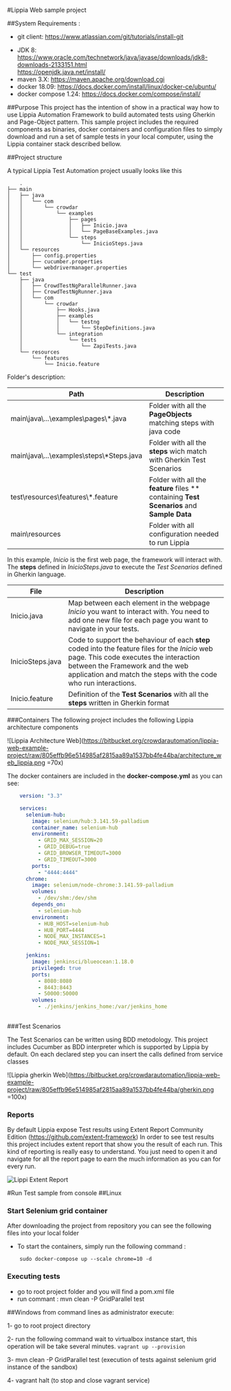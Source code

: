 #Lippia Web sample project 

##System Requirements :
- git client: https://www.atlassian.com/git/tutorials/install-git
+ JDK 8: https://www.oracle.com/technetwork/java/javase/downloads/jdk8-downloads-2133151.html   
	  https://openjdk.java.net/install/   
+ maven 3.X: https://maven.apache.org/download.cgi   
+ docker 18.09: https://docs.docker.com/install/linux/docker-ce/ubuntu/
+ docker compose 1.24: https://docs.docker.com/compose/install/


##Purpose
This project has the intention of show in a practical way how to use Lippia Automation Framework to build automated tests using Gherkin and Page-Object pattern. This sample project includes the required components as binaries, docker containers and configuration files to simply download and run a set of sample tests in your local computer, using the Lippia container stack described bellow.

##Project structure

A typical Lippia Test Automation project usually looks like this 

```
	.
├── main
│   ├── java
│   │   └── com
│   │       └── crowdar
│   │           └── examples
│   │               ├── pages
│   │               │   ├── Inicio.java
│   │               │   └── PageBaseExamples.java
│   │               └── steps
│   │                   └── InicioSteps.java
│   └── resources
│       ├── config.properties
│       ├── cucumber.properties
│       └── webdrivermanager.properties
└── test
    ├── java
    │   ├── CrowdTestNgParallelRunner.java
    │   ├── CrowdTestNgRunner.java
    │   └── com
    │       └── crowdar
    │           ├── Hooks.java
    │           ├── examples
    │           │   └── testng
    │           │       └── StepDefinitions.java
    │           └── integration
    │               └── tests
    │                   └── ZapiTests.java
    └── resources
        └── features
            └── Inicio.feature
```

Folder's description:

|Path   |Description    |
|-------|----------------|
|main\java\\...\examples\pages\\\*.java|Folder with all the **PageObjects** matching steps with java code|
|main\java\\...\examples\steps\\\*Steps.java|Folder with all the **steps** wich match with Gherkin Test Scenarios |
|test\resources\features\\\*.feature|Folder with all the **feature** files ** containing **Test Scenarios** and **Sample Data** |
|main\resources|Folder with all configuration needed to run Lippia |

In this example, *Inicio* is the first web page, the framework will interact with. The **steps** defined in *InicioSteps.java* to execute the *Test Scenarios* defined in Gherkin language. 


|File   | Description    |
|-------|----------------|
|Inicio.java   | Map between each element in the webpage *Inicio* you want to interact with. You need to add one new file for each page you want to navigate in your tests. |
|InicioSteps.java   | Code to support the behaviour of each **step** coded into the feature files for the *Inicio* web page. This code executes the interaction between the Framework and the web application and match the steps with the code who run interactions. |
|Inicio.feature| Definition of the **Test Scenarios** with all the **steps** written in Gherkin format |


###Containers
The following project includes the following Lippia architecture components

![Lippia Architecture Web](https://bitbucket.org/crowdarautomation/lippia-web-example-project/raw/805effb96e514985af2815aa89a1537bb4fe44ba/architecture_web_lippia.png =70x)

The docker containers are included in the **docker-compose.yml** as you can see:

```yml
	version: "3.3"

	services:
	  selenium-hub:
	    image: selenium/hub:3.141.59-palladium
	    container_name: selenium-hub
	    environment:
	      - GRID_MAX_SESSION=20
	      - GRID_DEBUG=true
	      - GRID_BROWSER_TIMEOUT=3000
	      - GRID_TIMEOUT=3000
	    ports:
	      - "4444:4444"
	  chrome:
	    image: selenium/node-chrome:3.141.59-palladium
	    volumes:
	      - /dev/shm:/dev/shm
	    depends_on:
	      - selenium-hub
	    environment:
	      - HUB_HOST=selenium-hub
	      - HUB_PORT=4444
	      - NODE_MAX_INSTANCES=1
	      - NODE_MAX_SESSION=1

	  jenkins:
	    image: jenkinsci/blueocean:1.18.0
	    privileged: true
	    ports:
	      - 8080:8080
	      - 8443:8443
	      - 50000:50000
	    volumes:
	      - ./jenkins/jenkins_home:/var/jenkins_home
	  
```


###Test Scenarios

The Test Scenarios can be written using BDD metodology. This project includes Cucumber as BDD interpreter which is supported by Lippia by default. On each declared step you can insert the calls defined from service classes

![Lippia gherkin Web](https://bitbucket.org/crowdarautomation/lippia-web-example-project/raw/805effb96e514985af2815aa89a1537bb4fe44ba/gherkin.png =100x)


### Reports 

By default Lippia expose Test results using Extent Report Community Edition (https://github.com/extent-framework)
In order to see test results this project includes extent report that show you the result of each run. This kind of reporting is really easy to understand. 
You just need to open it and navigate for all the report page to earn the much information as you can for every run.

![Lippi Extent Report](https://bitbucket.org/crowdarautomation/lippia-web-example-project/raw/805effb96e514985af2815aa89a1537bb4fe44ba/reporteExtent.png)


#Run Test sample from console
##Linux
### Start Selenium grid container 
After downloading the project from repository you can see the following files into your local folder



- To start the containers, simply run the following command : 

```
	sudo docker-compose up --scale chrome=10 -d
```	

### Executing tests
- go to root project folder and you will find a pom.xml file
- run commant : mvn clean -P GridParallel test



##Windows
from command lines as administrator execute:

1- go to root project directory

2- run the following command wait to virtualbox instance start, this operation will be take several minutes.
`vagrant up --provision `

3- mvn clean -P GridParallel test    (execution of tests against selenium grid instance of the sandbox)

4- vagrant halt (to stop and close vagrant service)

